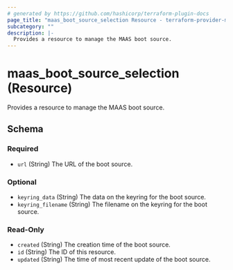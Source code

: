 ```yaml
---
# generated by https://github.com/hashicorp/terraform-plugin-docs
page_title: "maas_boot_source_selection Resource - terraform-provider-maas"
subcategory: ""
description: |-
  Provides a resource to manage the MAAS boot source.
---
```


# maas_boot_source_selection (Resource)

Provides a resource to manage the MAAS boot source.



<!-- schema generated by tfplugindocs -->
## Schema

### Required

- `url` (String) The URL of the boot source.

### Optional

- `keyring_data` (String) The data on the keyring for the boot source.
- `keyring_filename` (String) The filename on the keyring for the boot source.

### Read-Only

- `created` (String) The creation time of the boot source.
- `id` (String) The ID of this resource.
- `updated` (String) The time of most recent update of the boot source.
